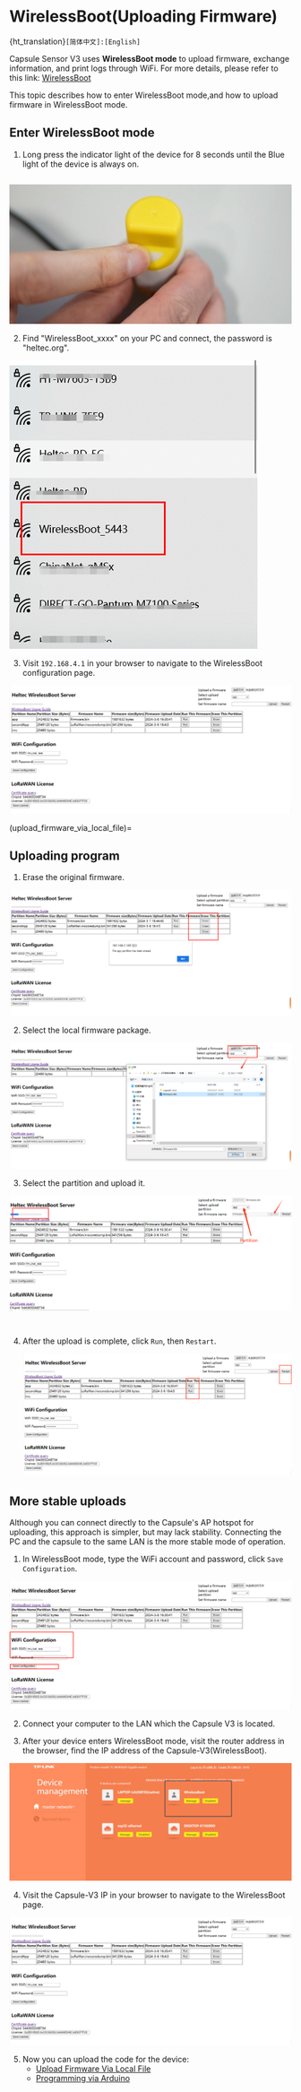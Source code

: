 # WirelessBoot(Uploading Firmware)

{ht_translation}`[简体中文]:[English]`

Capsule Sensor V3 uses **WirelessBoot mode** to upload firmware, exchange information, and print logs through WiFi. For more details, please refer to this link: [WirelessBoot](https://docs.heltec.org/en/node/esp32/wireless_boot/index.html)

This topic describes how to enter WirelessBoot mode,and how to upload firmware in WirelessBoot mode.

## Enter WirelessBoot mode
1. Long press the indicator light of the device for 8 seconds until the Blue light of the device is always on.

``` {Note} Some early devices may require a regular press of 16 seconds.
```

![](img/01.png)

2. Find "WirelessBoot_xxxx" on your PC and connect, the password is "heltec.org".

![](img/02.png)

3. Visit `192.168.4.1` in your browser to navigate to the WirelessBoot configuration page.

![](img/10.png)

(upload_firmware_via_local_file)=
## Uploading program
1. Erase the original firmware.

![](img/11.png)

2. Select the local firmware package.

![](img/12.png)

3. Select the partition and upload it.

![](img/13.png)

``` {Tip} Notice the progress bar at the top left, please upload one firmware before uploading another.
```

``` {Tip} Note the size of the capacity of each partition, do not allow the uploaded firmware size to exceed the capacity of the partition.
```

4. After the upload is complete, click `Run`,  then `Restart`.

   ![](img/18.png)

## More stable uploads

Although you can connect directly to the Capsule's AP hotspot for uploading, this approach is simpler, but may lack stability. Connecting the PC and the capsule to the same LAN is the more stable mode of operation.

1. In WirelessBoot mode, type the WiFi account and password, click `Save Configuration`.

![](img/04.png)

2. Connect your computer to the LAN which the Capsule V3 is located.

3. After your device enters WirelessBoot mode,  visit the router address in the browser, find the IP address of the Capsule-V3(WirelessBoot).

![](img/09.png)

4. Visit the Capsule-V3 IP in your browser to navigate to the WirelessBoot page.

![](img/10.png)

5. Now you can upload the code for the device:
   - [Upload Firmware Via Local File](upload_firmware_via_local_file)
   - [Programming via Arduino](https://docs.heltec.org/en/node/esp32/capsule_sensor_v3/programming_via_arduino.html)

